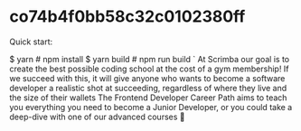 # co74b4f0bb58c32c0102380ff

Quick start:

$ yarn # npm install
$ yarn build # npm run build
`
At Scrimba our goal is to create the best possible coding school at the cost of a gym membership! 
If we succeed with this, it will give anyone who wants to become a software developer a realistic shot at succeeding, regardless of where they live and the size of their wallets
The Frontend Developer Career Path aims to teach you everything you need to become a Junior Developer, or you could take a deep-dive with one of our advanced courses 🚀


